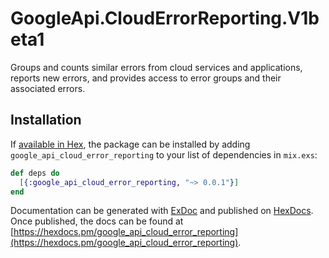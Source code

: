 # GoogleApi.CloudErrorReporting.V1beta1

Groups and counts similar errors from cloud services and applications,
reports new errors, and provides access to error groups and their associated errors.

## Installation

If [available in Hex](https://hex.pm/docs/publish), the package can be installed
by adding `google_api_cloud_error_reporting` to your list of dependencies in `mix.exs`:

```elixir
def deps do
  [{:google_api_cloud_error_reporting, "~> 0.0.1"}]
end
```

Documentation can be generated with [ExDoc](https://github.com/elixir-lang/ex_doc)
and published on [HexDocs](https://hexdocs.pm). Once published, the docs can
be found at [https://hexdocs.pm/google_api_cloud_error_reporting](https://hexdocs.pm/google_api_cloud_error_reporting).
